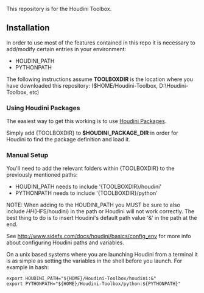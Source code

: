 This repository is for the Houdini Toolbox.

## Installation

In order to use most of the features contained in this repo it is necessary to add/modify certain entries in your environment:
- HOUDINI_PATH
- PYTHONPATH

The following instructions assume **TOOLBOXDIR** is the location where you have downloaded this repository: ($HOME/Houdini-Toolbox, D:\Houdini-Toolbox, etc)

### Using Houdini Packages

The easiest way to get this working is to use [Houdini Packages](https://www.sidefx.com/docs/houdini/ref/plugins.html).

Simply add {TOOLBOXDIR} to **$HOUDINI_PACKAGE_DIR** in order for Houdini to find the package definition and load it.

### Manual Setup

You'll need to add the relevant folders within {TOOLBOXDIR} to the previously mentioned paths:

- HOUDINI_PATH needs to include '{TOOLBOXDIR}/houdini'
- PYTHONPATH needs to include '{TOOLBOXDIR}/python'

NOTE: When adding to the HOUDINI_PATH you MUST be sure to also include $HH ($HFS/houdini) in the path or Houdini will not work correctly.  The best thing to do is to insert Houdini's default path value '&' in the path at the end.

See http://www.sidefx.com/docs/houdini/basics/config_env for more info about configuring Houdini paths and variables.

On a unix based systems where you are launching Houdini from a terminal it is as simple as setting the variables in the shell before you launch.  For example in bash:
```
export HOUDINI_PATH="${HOME}/Houdini-Toolbox/houdini:&"
export PYTHONPATH="${HOME}/Houdini-Toolbox/python:${PYTHONPATH}"
```

